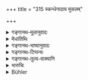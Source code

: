 +++
title = "315 स्कन्धेनादाय मुसलम्"

+++

<details><summary>गङ्गानथ-मूलानुवादः</summary>

—Carrying on his shoulder a pestle, or a Club of khadira wood, or a spear sharp at both ends, or an iron staff.—(315)
</details>

<details><summary>मेधातिथिः</summary>

वर्णानाम् अनुक्रमेण मुसलादीनाम् उपदेशं <u>मन्यन्ते</u> । 

<u>तद् अयुक्तम्</u> । **वा**शब्दो न समर्थितः स्यात् । न च ब्राह्मणस्येदं प्रायश्चित्तम् इच्छन्ति । तत्प्रायश्चित्तेषु निरूपयिष्यामः । **खदिर**जातिर् लगुड एव, न मुशलेनानुषक्तव्यः ॥ ८.३१५ ॥
</details>

<details><summary>गङ्गानथ-भाष्यानुवादः</summary>

Some people hold that the weapons to be carried have been mentioned in the particular order in view of the caste of the thief.

But this is not right; as in that case there would be no justification for the term ‘or’; and further, people do not recognise this as the expiation meant for the Brāhmaṇa thief, as we shall explain in the section on ‘Expiation.’

It is only the *club*, and not the *pestle*, that is to be taken as qualified by the epithet ‘*of khadira wood*’—(315)
</details>

<details><summary>गङ्गानथ-टिप्पन्यः</summary>

**(verses 8.314-315)  
**

See Comparative notes for [Verse
8.314].
</details>

<details><summary>गङ्गानथ-तुल्य-वाक्यानि</summary>

**(verses 8.314-315)**

See Comparative notes for [Verse
8.314].
</details>

<details><summary>भारुचिः</summary>

एकार्थविषयो विकल्पो मुसलादीनां ब्राह्मणवर्जम् । अन्ये तु वर्णक्रमेणैषां मुसलादीनाम् उपदेशं मन्यन्ते । एवं च स स्वयम् उपगतः श्रद्दधानतया क्षत्रियादिर् यथाशास्त्रम् ॥ ८.३१४ ॥
</details>

<details><summary>Bühler</summary>

315	(And he must) carry on his shoulder a pestle, or a club of Khadira wood, or a spear sharp at both ends, or an iron staff.
</details>
